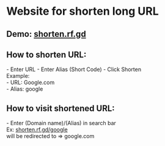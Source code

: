 <h1>Website for shorten long URL</h1>
<h2>Demo: <a href="https://shorten.rf.gd">shorten.rf.gd</a></h2>
<h2>How to shorten URL:</h2>
- Enter URL
- Enter Alias (Short Code)
- Click Shorten <br>
    Example: <br>
      - URL: Google.com <br>
      - Alias: google
<h2>How to visit shortened URL:</h2>
- Enter (Domain name)/(Alias) in search bar <br>
  Ex: <a href="https://shorten.rf.gd/google">shorten.rf.gd/google</a> <br>
  will be redirected to => google.com
